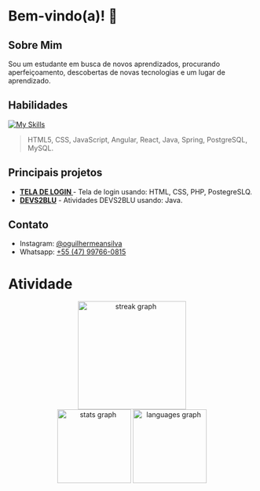 # Bem-vindo(a)! 🎉

## Sobre Mim

Sou um estudante em busca de novos aprendizados, procurando aperfeiçoamento, descobertas de novas tecnologias e um lugar de aprendizado.

## Habilidades

[![My Skills](https://skillicons.dev/icons?i=html,css,js,angular,react,java,spring,postgres,mysql)](https://skillicons.dev)

> HTML5, CSS, JavaScript, Angular, React, Java, Spring, PostgreSQL, MySQL.

## Principais projetos

- **[TELA DE LOGIN ](https://github.com/GuilhermeAntonio05/TelaDeLogin)** - Tela de login usando: HTML, CSS, PHP, PostegreSLQ.
- **[DEVS2BLU](https://github.com/LoesterBotelho/DEVS2BLU)** - Atividades DEVS2BLU usando: Java.

## Contato
- Instagram: [@oguilhermeansilva](https://www.instagram.com/oguilhermeansilva/)
- Whatsapp: [+55 (47) 99766-0815](https://wa.me/47997660815)


# Atividade

<div align="center">
  
<img src="https://streak-stats.demolab.com?user=GuilhermeAntonio05&locale=en&mode=daily&theme=dark&hide_border=false&border_radius=5&order=3" height="220" alt="streak graph"/>

</div>

<div align="center">
  
<img src="https://github-readme-stats.vercel.app/api?username=GuilhermeAntonio05&hide_title=false&hide_rank=false&show_icons=true&include_all_commits=true&count_private=true&disable_animations=false&theme=dracula&locale=en&hide_border=false" height="150" alt="stats graph"/>
  
<img src="https://github-readme-stats.vercel.app/api/top-langs?username=GuilhermeAntonio05&locale=en&hide_title=false&layout=compact&card_width=320&langs_count=5&theme=dracula&hide_border=false" height="150" alt="languages graph"/>

</div>
